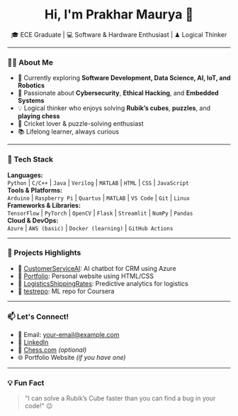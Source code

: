 <h1 align="center">Hi, I'm Prakhar Maurya 👋</h1>

<p align="center">
🎓 ECE Graduate | 💻 Software & Hardware Enthusiast | ♟ Logical Thinker  
</p>

---

### 👨‍💻 About Me

- 🔭 Currently exploring **Software Development, Data Science, AI, IoT, and Robotics**
- 🧠 Passionate about **Cybersecurity**, **Ethical Hacking**, and **Embedded Systems**
- 💡 Logical thinker who enjoys solving **Rubik’s cubes**, **puzzles**, and **playing chess**
- 🏏 Cricket lover & puzzle-solving enthusiast  
- 📚 Lifelong learner, always curious

---

### 🚀 Tech Stack

**Languages:**  
`Python` | `C/C++` | `Java` | `Verilog` | `MATLAB` | `HTML` | `CSS` | `JavaScript`  
**Tools & Platforms:**  
`Arduino` | `Raspberry Pi` | `Quartus` | `MATLAB` | `VS Code` | `Git` | `Linux`  
**Frameworks & Libraries:**  
`TensorFlow` | `PyTorch` | `OpenCV` | `Flask` | `Streamlit` | `NumPy` | `Pandas`  
**Cloud & DevOps:**  
`Azure` | `AWS (basic)` | `Docker (learning)` | `GitHub Actions`

---

### 📌 Projects Highlights

- 🔹 [CustomerServiceAI](https://github.com/prakharmauryas/CustomerServiceAI): AI chatbot for CRM using Azure  
- 🔹 [Portfolio](https://github.com/prakharmauryas/Portfolio): Personal website using HTML/CSS  
- 🔹 [LogisticsShippingRates](https://github.com/prakharmauryas/LogisticsShippingRates): Predictive analytics for logistics  
- 🔹 [testrepo](https://github.com/prakharmauryas/testrepo): ML repo for Coursera  

---

### 📫 Let's Connect!

- 📧 Email: your-email@example.com  
- 🔗 [LinkedIn](https://www.linkedin.com/in/your-linkedin/)  
- 🧠 [Chess.com](https://www.chess.com/member/your-profile) *(optional)*  
- 🌐 Portfolio Website *(if you have one)*

---

### 💡 Fun Fact

> "I can solve a Rubik’s Cube faster than you can find a bug in your code!" 😉
